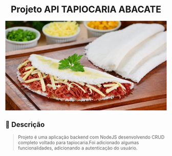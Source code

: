 <h1 align="center"> Projeto API TAPIOCARIA ABACATE</h1>

<p align="center">
<img src="img/tapioca-recheada.jpg" alt="tapioca-imagem">
</p>

## 📝 Descrição

> Projeto é uma aplicação backend com NodeJS  desenvolvendo CRUD completo voltado para tapiocaria.Foi adicionado algumas funcionalidades, adicionando a autenticação do usuário.








